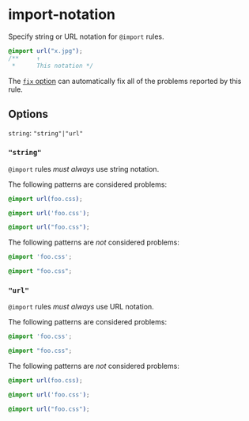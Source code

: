 # import-notation

Specify string or URL notation for `@import` rules.

<!-- prettier-ignore -->
```css
@import url("x.jpg");
/**     ↑
 *      This notation */
```

The [`fix` option](https://github.com/stylelint/stylelint/tree/15.10.3/docsuser-guideoptions.md#fix) can automatically fix all of the problems reported by this rule.

## Options

`string`: `"string"|"url"`

### `"string"`

`@import` rules _must always_ use string notation.

The following patterns are considered problems:

<!-- prettier-ignore -->
```css
@import url(foo.css);
```

<!-- prettier-ignore -->
```css
@import url('foo.css');
```

<!-- prettier-ignore -->
```css
@import url("foo.css");
```

The following patterns are _not_ considered problems:

<!-- prettier-ignore -->
```css
@import 'foo.css';
```

<!-- prettier-ignore -->
```css
@import "foo.css";
```

### `"url"`

`@import` rules _must always_ use URL notation.

The following patterns are considered problems:

<!-- prettier-ignore -->
```css
@import 'foo.css';
```

<!-- prettier-ignore -->
```css
@import "foo.css";
```

The following patterns are _not_ considered problems:

<!-- prettier-ignore -->
```css
@import url(foo.css);
```

<!-- prettier-ignore -->
```css
@import url('foo.css');
```

<!-- prettier-ignore -->
```css
@import url("foo.css");
```
